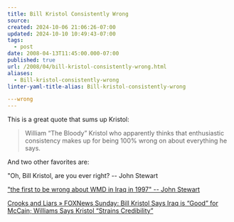 ```yaml
---
title: Bill Kristol Consistently Wrong
source: 
created: 2024-10-06 21:06:26-07:00
updated: 2024-10-10 10:49:43-07:00
tags:
  - post
date: 2008-04-13T11:45:00.000-07:00
published: true
url: /2008/04/bill-kristol-consistently-wrong.html
aliases:
  - Bill-kristol-consistently-wrong
linter-yaml-title-alias: Bill-kristol-consistently-wrong

---wrong
---
```



This is a great quote that sums up Kristol:  

> William “The Bloody” Kristol who apparently thinks that enthusiastic consistency makes up for being 100% wrong on about everything he says.

And two other favorites are:  
  
"Oh, Bill Kristol, are you ever right? -- John Stewart  
  
["the first to be wrong about WMD in Iraq in 1997" -- John Stewart](https://onegoodmove.org/1gm/1gmarchive/2005/10/jon_stewart_bil.html)  
  
[Crooks and Liars » FOXNews Sunday: Bill Kristol Says Iraq is “Good” for McCain; Williams Says Kristol “Strains Credibility”](https://www.crooksandliars.com/2008/04/13/foxnews-sunday-bill-kristol-says-iraq-is-good-for-mccain-williams-says-kristol-strains-credibility/)
